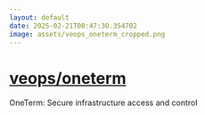 ```yaml
---
layout: default
date: 2025-02-21T00:47:30.354702
image: assets/veops_oneterm_cropped.png
---
```


# [veops/oneterm](https://github.com/veops/oneterm)

OneTerm: Secure infrastructure access and control
